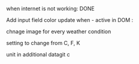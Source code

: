 when internet is not working: DONE

Add input field color update when - active
in DOM :

chnage image for every weather condition

setting to change from C, F, K

unit in additional datagit c
